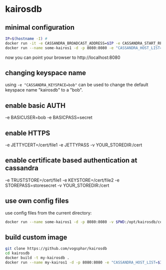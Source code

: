 # kairosdb

## minimal configuration

``` bash
IP=$(hostname -I) # 
docker run -it -e CASSANDRA_BROADCAST_ADDRESS=$IP -e CASSANDRA_START_RPC=true -p 9160:9160  --name some-cassandra1 cassandra
docker run --name some-kairos1 -d -p 8080:8080 -e "CASSANDRA_HOST_LIST=$IP" vogsphar/kairosdb
```

now you can point your browser to http://localhost:8080

## changing keyspace name

using `-e "CASSANDRA_KEYSPACE=bob"` can be used to change the default keyspace name "kairosdb" to a "bob".

## enable basic AUTH

-e BASICUSER=bob -e BASICPASS=secret

## enable HTTPS

-e JETTYCERT=/cert/file1 -e JETTYPASS -v YOUR_STOREDIR:/cert

## enable certificate based authentication at cassandra

-e TRUSTSTORE=/cert/file1 -e KEYSTORE=/cert/file2 -e STOREPASS=storesecret -v YOUR_STOREDIR:/cert


## use own config files

use config files from the current directory:

``` bash
docker run --name some-kairos1 -d -p 8080:8080 -v $PWD:/opt/kairosdb/conf vogsphar/kairosdb
```


## build custom image
``` bash
git clone https://github.com/vogsphar/kairosdb
cd kairosdb
docker build -t my-kairosdb .
docker run --name my-kairos1 -d -p 8080:8080 -e "CASSANDRA_HOST_LIST=$IP" my-kairosdb
```
